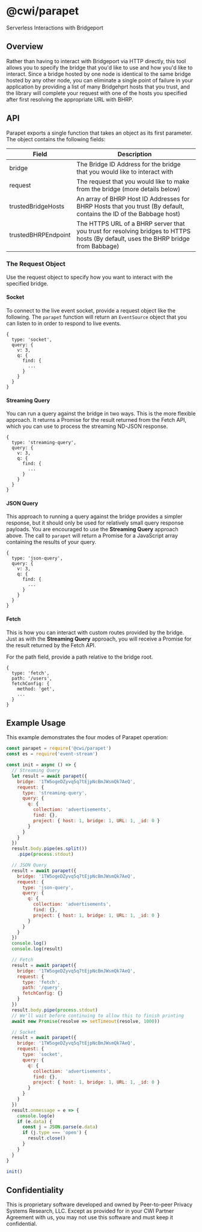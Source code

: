 # @cwi/parapet

Serverless Interactions with Bridgeport

## Overview

Rather than having to interact with Bridgeport via HTTP directly, this tool allows you to specify the bridge that you'd like to use and how you'd like to interact. Since a bridge hosted by one node is identical to the same bridge hosted by any other node, you can eliminate a single point of failure in your application by providing a list of many Bridgehprt hosts that you trust, and the library will complete your request with one of the hosts you specified after first resolving the appropriate URL with BHRP.

## API

Parapet exports a single function that takes an object as its first parameter. The object contains the following fields:

Field               | Description
--------------------|-------------------------
bridge              | The Bridge ID Address for the bridge that you would like to interact with
request             | The request that you would like to make from the bridge (more details below)
trustedBridgeHosts  | An array of BHRP Host ID Addresses for BHRP Hosts that you trust (By default, contains the ID of the Babbage host)
trustedBHRPEndpoint | The HTTPS URL of a BHRP server that you trust for resolving bridges to HTTPS hosts (By default, uses the BHRP bridge from Babbage)

### The Request Object

Use the request object to specify how you want to interact with the specified bridge.

#### Socket

To connect to the live event socket, provide a request object like the following. The `parapet` function will return an `EventSource` object that you can listen to in order to respond to live events.

```
{
  type: 'socket',
  query: {
    v: 3,
    q: {
      find: {
        ...
      }
    }
  }
}
```

#### Streaming Query

You can run a query against the bridge in two ways. This is the more flexible approach. It returns a Promise for the result returned from the Fetch API, which you can use to process the streaming ND-JSON response.

```
{
  type: 'streaming-query',
  query: {
    v: 3,
    q: {
      find: {
        ...
      }
    }
  }
}
```

#### JSON Query

This approach to running a query against the bridge provides a simpler response, but it should only be used for relatively small query response payloads. You are encouraged to use the **Streaming Query** approach above. The call to `parapet` will return a Promise for a JavaScript array containing the results of your query.

```
{
  type: 'json-query',
  query: {
    v: 3,
    q: {
      find: {
        ...
      }
    }
  }
}
```

#### Fetch

This is how you can interact with custom routes provided by the bridge. Just as with the **Streaming Query** approach, you will receive a Promise for the result returned by the Fetch API.

For the path field, provide a path relative to the bridge root.

```
{
  type: 'fetch',
  path: '/users',
  fetchConfig: {
    method: 'get',
    ...
  }
}
```

## Example Usage

This example demonstrates the four modes of Parapet operation:

```js
const parapet = require('@cwi/parapet')
const es = require('event-stream')

const init = async () => {
  // Streaming Query
  let result = await parapet({
    bridge: '1TW5ogeDZyvq5q7tEjpNcBmJWsmQk7AeQ',
    request: {
      type: 'streaming-query',
      query: {
        q: {
          collection: 'advertisements',
          find: {},
          project: { host: 1, bridge: 1, URL: 1, _id: 0 }
        }
      }
    }
  })
  result.body.pipe(es.split())
    .pipe(process.stdout)

  // JSON Query
  result = await parapet({
    bridge: '1TW5ogeDZyvq5q7tEjpNcBmJWsmQk7AeQ',
    request: {
      type: 'json-query',
      query: {
        q: {
          collection: 'advertisements',
          find: {},
          project: { host: 1, bridge: 1, URL: 1, _id: 0 }
        }
      }
    }
  })
  console.log()
  console.log(result)

  // Fetch
  result = await parapet({
    bridge: '1TW5ogeDZyvq5q7tEjpNcBmJWsmQk7AeQ',
    request: {
      type: 'fetch',
      path: '/query',
      fetchConfig: {}
    }
  })
  result.body.pipe(process.stdout)
  // We'll wait before continuing to allow this to finish printing
  await new Promise(resolve => setTimeout(resolve, 1000))

  // Socket
  result = await parapet({
    bridge: '1TW5ogeDZyvq5q7tEjpNcBmJWsmQk7AeQ',
    request: {
      type: 'socket',
      query: {
        q: {
          collection: 'advertisements',
          find: {},
          project: { host: 1, bridge: 1, URL: 1, _id: 0 }
        }
      }
    }
  })
  result.onmessage = e => {
    console.log(e)
    if (e.data) {
      const j = JSON.parse(e.data)
      if (j.type === 'open') {
        result.close()
      }
    }
  }
}

init()
```

## Confidentiality

This is proprietary software developed and owned by Peer-to-peer Privacy Systems Research, LLC. 
Except as provided for in your CWI Partner Agreement with us, you may not use this software and 
must keep it confidential.
